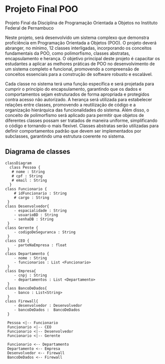 # Projeto Final POO

Projeto Final da Disciplina de Programação Orientada a Objetos no Instituto Federal de Pernambuco

Neste projeto, será desenvolvido um sistema complexo que demonstra proficiência em Programação Orientada a Objetos (POO). O projeto deverá abranger, no mínimo, 12 classes interligadas, incorporando os conceitos fundamentais da POO, como polimorfismo, classes abstratas, encapsulamento e herança. 
O objetivo principal deste projeto é capacitar os estudantes a aplicar as melhores práticas de POO no desenvolvimento de um sistema completo e funcional, promovendo a compreensão de conceitos essenciais para a construção de software robusto e escalável.

Cada classe no sistema terá uma função específica e será projetada para cumprir o princípio do encapsulamento, garantindo que os dados e comportamentos sejam estruturados de forma apropriada e protegidos contra acesso não autorizado.
A herança será utilizada para estabelecer relações entre classes, promovendo a reutilização de código e a organização hierárquica das funcionalidades do sistema.
Além disso, o conceito de polimorfismo será aplicado para permitir que objetos de diferentes classes possam ser tratados de maneira uniforme, simplificando o código e tornando-o mais flexível. 
Classes abstratas serão utilizadas para definir comportamentos padrão que devem ser implementados por subclasses, garantindo uma estrutura coerente no sistema.

## Diagrama de classes
```mermaid
classDiagram
  class Pessoa {
   # nome : String
   # cpf : String
   # email : String 
  }
class Funcionario {
    # idFuncionario : String
    # cargo : String 
 }
class Desenvolvedor{
    - espacialidade : String
    - usuarioBD : String
    - senhaDB : String
 }
class Gerente {
    - codigoDeSeguranca : String
 }
class CEO {
    - parteNaEmpresa : float
 }
class Departamento {
    - nome : String
    - funcionarios : List <Funcionario>
 }
class Empresa{
    - cnpj : String
    - departamentos : List <Departamento>
 }
class BancoDeDados{
    - banco : List<String>
 }
class Firewall{
    - desenvolvedor : Desenvolvedor
    - bancoDeDados :  BancoDeDados
 }

 Pessoa <|-- Funcionario
 Funcionario <|-- CEO 
 Funcionario <|-- Desenvolvedor
 Funcionario <|-- Gerente

 Funcionario <-- Departamento
 Departamento <-- Empresa
 Desenvolvedor <-- Firewall
 BancoDeDados <-- Firewall


